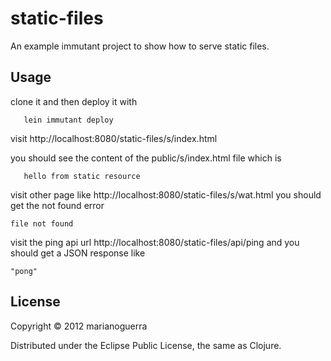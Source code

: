 # static-files

An example immutant project to show how to serve static files.

## Usage

clone it and then deploy it with

	   lein immutant deploy

visit http://localhost:8080/static-files/s/index.html

you should see the content of the public/s/index.html file which is

	   hello from static resource 

visit other page like http://localhost:8080/static-files/s/wat.html you should
get the not found error

    file not found

visit the ping api url http://localhost:8080/static-files/api/ping and you should
get a JSON response like

    "pong"

## License

Copyright © 2012 marianoguerra

Distributed under the Eclipse Public License, the same as Clojure.
